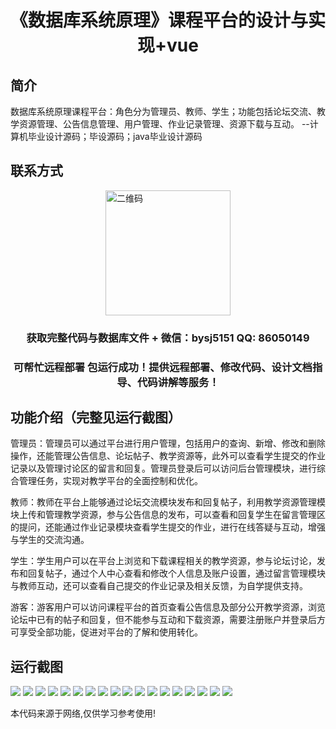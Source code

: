 <p><h1 align="center">《数据库系统原理》课程平台的设计与实现+vue</h1></p>

## 简介
数据库系统原理课程平台：角色分为管理员、教师、学生；功能包括论坛交流、教学资源管理、公告信息管理、用户管理、作业记录管理、资源下载与互动。    --计算机毕业设计源码；毕设源码；java毕业设计源码


## 联系方式
<img src="https://bs-1329754181.cos.ap-shanghai.myqcloud.com/wx.jpg" alt="二维码" style="display: block; margin: 0 auto;" width="200px">
<p><h3 align="center">获取完整代码与数据库文件 + 微信：bysj5151 QQ: 86050149</h3></p>
<p><h3 align="center">可帮忙远程部署 包运行成功！提供远程部署、修改代码、设计文档指导、代码讲解等服务！</h3></p>

## 功能介绍（完整见运行截图）
管理员：管理员可以通过平台进行用户管理，包括用户的查询、新增、修改和删除操作，还能管理公告信息、论坛帖子、教学资源等，此外可以查看学生提交的作业记录以及管理讨论区的留言和回复。管理员登录后可以访问后台管理模块，进行综合管理任务，实现对教学平台的全面控制和优化。

教师：教师在平台上能够通过论坛交流模块发布和回复帖子，利用教学资源管理模块上传和管理教学资源，参与公告信息的发布，可以查看和回复学生在留言管理区的提问，还能通过作业记录模块查看学生提交的作业，进行在线答疑与互动，增强与学生的交流沟通。

学生：学生用户可以在平台上浏览和下载课程相关的教学资源，参与论坛讨论，发布和回复帖子，通过个人中心查看和修改个人信息及账户设置，通过留言管理模块与教师互动，还可以查看自己提交的作业记录及相关反馈，为自学提供支持。

游客：游客用户可以访问课程平台的首页查看公告信息及部分公开教学资源，浏览论坛中已有的帖子和回复，但不能参与互动和下载资源，需要注册账户并登录后方可享受全部功能，促进对平台的了解和使用转化。


## 运行截图
![](https://bs-1329754181.cos.ap-shanghai.myqcloud.com/ssm/DatabaseSystemPrinciplesCoursePlatform/img/001.jpg)
![](https://bs-1329754181.cos.ap-shanghai.myqcloud.com/ssm/DatabaseSystemPrinciplesCoursePlatform/img/002.jpg)
![](https://bs-1329754181.cos.ap-shanghai.myqcloud.com/ssm/DatabaseSystemPrinciplesCoursePlatform/img/003.jpg)
![](https://bs-1329754181.cos.ap-shanghai.myqcloud.com/ssm/DatabaseSystemPrinciplesCoursePlatform/img/004.jpg)
![](https://bs-1329754181.cos.ap-shanghai.myqcloud.com/ssm/DatabaseSystemPrinciplesCoursePlatform/img/005.jpg)
![](https://bs-1329754181.cos.ap-shanghai.myqcloud.com/ssm/DatabaseSystemPrinciplesCoursePlatform/img/006.jpg)
![](https://bs-1329754181.cos.ap-shanghai.myqcloud.com/ssm/DatabaseSystemPrinciplesCoursePlatform/img/007.jpg)
![](https://bs-1329754181.cos.ap-shanghai.myqcloud.com/ssm/DatabaseSystemPrinciplesCoursePlatform/img/008.jpg)
![](https://bs-1329754181.cos.ap-shanghai.myqcloud.com/ssm/DatabaseSystemPrinciplesCoursePlatform/img/009.jpg)
![](https://bs-1329754181.cos.ap-shanghai.myqcloud.com/ssm/DatabaseSystemPrinciplesCoursePlatform/img/010.jpg)
![](https://bs-1329754181.cos.ap-shanghai.myqcloud.com/ssm/DatabaseSystemPrinciplesCoursePlatform/img/011.jpg)
![](https://bs-1329754181.cos.ap-shanghai.myqcloud.com/ssm/DatabaseSystemPrinciplesCoursePlatform/img/012.jpg)
![](https://bs-1329754181.cos.ap-shanghai.myqcloud.com/ssm/DatabaseSystemPrinciplesCoursePlatform/img/013.jpg)
![](https://bs-1329754181.cos.ap-shanghai.myqcloud.com/ssm/DatabaseSystemPrinciplesCoursePlatform/img/014.jpg)
![](https://bs-1329754181.cos.ap-shanghai.myqcloud.com/ssm/DatabaseSystemPrinciplesCoursePlatform/img/015.jpg)
![](https://bs-1329754181.cos.ap-shanghai.myqcloud.com/ssm/DatabaseSystemPrinciplesCoursePlatform/img/016.jpg)
![](https://bs-1329754181.cos.ap-shanghai.myqcloud.com/ssm/DatabaseSystemPrinciplesCoursePlatform/img/017.jpg)
![](https://bs-1329754181.cos.ap-shanghai.myqcloud.com/ssm/DatabaseSystemPrinciplesCoursePlatform/img/018.jpg)

<p>本代码来源于网络,仅供学习参考使用!</p>
